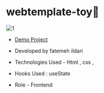 # webtemplate-toy🙎
![1](https://github.com/Fatemeh-ildari/webtemplate-toy/assets/135963254/fd2dbbca-4475-4fe4-afac-662d8219501c)
- [Demo Project](https://fatemeh-ildari.github.io/webtemplate-toy/)

- Developed by fatemeh ildari


- Technologies Used - Html , css , 

- Hooks Used : useState 

- Role - Frontend

